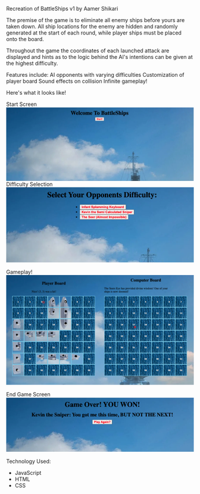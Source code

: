 Recreation of BattleShips v1
by Aamer Shikari

The premise of the game is to eliminate all enemy ships before yours
are taken down. All ship locations for the enemy are hidden and randomly 
generated at the start of each round, while player ships must be placed 
onto the board. 

Throughout the game the coordinates of each launched attack are displayed
and hints as to the logic behind the AI's intentions can be given at 
the highest difficulty.

Features include: 
AI opponents with varying difficulties 
Customization of player board 
Sound effects on collision
Infinite gameplay!

Here's what it looks like! 

Start Screen<br>
<img src="pics/readMePics/Start.png"
     alt="Start Screen"
     style="float: left; margin-right: 10px;" />

Difficulty Selection <br>
![Difficulty Selection](pics/readMePics/Difficulty.png?raw=true)

Gameplay!<br>
![GamePlay](pics/readMePics/GamePlay.png?raw=true)

End Game Screen <br>
![GAME OVER](pics/readMePics/EndGame.png)

Technology Used: 
- JavaScript
- HTML
- CSS
